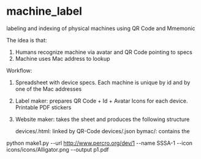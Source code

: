 # machine_label
labeling and indexing of physical machines using QR Code and Mmemonic

The idea is that:
1) Humans recognize machine via avatar and QR Code pointing to specs
2) Machine uses Mac address to lookup

Workflow:
1) Spreadsheet with device specs. Each machine is unique by id and by one of the Mac addresses

2) Label maker: prepares QR Code + Id + Avatar Icons for each device. Printable PDF stickers

3) Website maker: takes the sheet and produces the following structure
	
	devices/<device>.html: linked by QR-Code
	devices/<device>.json
	bymac/<mac>: contains the <device>


python make1.py --url http://www.percro.org/dev/1 --name SSSA-1 --icon icons/icons/Alligator.png --output p1.pdf
